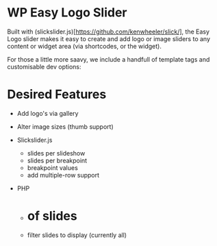 WP Easy Logo Slider
===================

Built with (slickslider.js)[https://github.com/kenwheeler/slick/], the Easy Logo slider makes it
easy to create and add logo or image sliders to any content or widget area (via shortcodes, or the widget).

For those a little more saavy, we include a handfull of template tags and customisable dev options:


Desired Features
===================

- Add logo's via gallery
- Alter image sizes (thumb support)
- Slickslider.js
	- slides per slideshow
	- slides per breakpoint
	- breakpoint values
	- add multiple-row support

- PHP
	- # of slides
	- filter slides to display (currently all)
